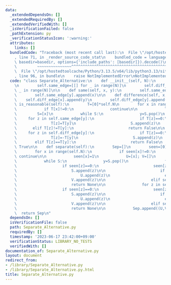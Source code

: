 ```yaml
---
data:
  _extendedDependsOn: []
  _extendedRequiredBy: []
  _extendedVerifiedWith: []
  _isVerificationFailed: false
  _pathExtension: py
  _verificationStatusIcon: ':warning:'
  attributes:
    links: []
  bundledCode: "Traceback (most recent call last):\n  File \"/opt/hostedtoolcache/Python/3.13.5/x64/lib/python3.13/site-packages/onlinejudge_verify/documentation/build.py\"\
    , line 71, in _render_source_code_stat\n    bundled_code = language.bundle(stat.path,\
    \ basedir=basedir, options={'include_paths': [basedir]}).decode()\n          \
    \         ~~~~~~~~~~~~~~~^^^^^^^^^^^^^^^^^^^^^^^^^^^^^^^^^^^^^^^^^^^^^^^^^^^^^^^^^^^^^^^^^^\n\
    \  File \"/opt/hostedtoolcache/Python/3.13.5/x64/lib/python3.13/site-packages/onlinejudge_verify/languages/python.py\"\
    , line 96, in bundle\n    raise NotImplementedError\nNotImplementedError\n"
  code: "class Separate_Alternative:\n    def __init__(self, N):\n        self.N=N\n\
    \n        self.same_edge=[[] for _ in range(N)]\n        self.diff_edge=[[] for\
    \ _ in range(N)]\n\n    def same(self, x, y):\n        self.same_edge[x].append(y)\n\
    \        self.same_edge[y].append(x)\n\n    def difference(self, x, y):\n    \
    \    self.diff_edge[x].append(y)\n        self.diff_edge[y].append(x)\n\n    def\
    \ is_reasonable(self):\n        T=[0]*self.N\n        for x in range(self.N):\n\
    \            if T[x]!=0:\n                continue\n\n            T[x]=1\n   \
    \         S=[x]\n            while S:\n                y=S.pop()\n           \
    \     for z in self.same_edge[y]:\n                    if T[z]==0:\n         \
    \               T[z]=T[y]\n                        S.append(z)\n             \
    \       elif T[z]!=T[y]:\n                        return False\n\n           \
    \     for z in self.diff_edge[y]:\n                    if T[z]==0:\n         \
    \               T[z]=-T[y]\n                        S.append(z)\n            \
    \        elif T[z]==T[y]:\n                        return False\n        return\
    \ True\n\n    def separate(self):\n        Sep=[]\n        seen=[0]*self.N\n\n\
    \        for x in range(self.N):\n            if seen[x]!=0:\n               \
    \ continue\n\n            seen[x]=1\n            U=[x]; V=[]\n            S=[x]\n\
    \            while S:\n                y=S.pop()\n                for z in self.same_edge[y]:\n\
    \                    if seen[z]==0:\n                        seen[z]=seen[y]\n\
    \                        S.append(z)\n\n                        if seen[z]==1:\n\
    \                            U.append(z)\n                        else:\n    \
    \                        V.append(z)\n\n                    elif seen[z]!=seen[y]:\n\
    \                        return None\n\n                for z in self.diff_edge[y]:\n\
    \                    if seen[z]==0:\n                        seen[z]=-seen[y]\n\
    \                        S.append(z)\n\n                        if seen[z]==1:\n\
    \                            U.append(z)\n                        else:\n    \
    \                        V.append(z)\n\n                    elif seen[z]==seen[y]:\n\
    \                        return None\n\n            Sep.append((U,V))\n      \
    \  return Sep\n"
  dependsOn: []
  isVerificationFile: false
  path: Separate_Alternative.py
  requiredBy: []
  timestamp: '2023-06-17 23:42:00+09:00'
  verificationStatus: LIBRARY_NO_TESTS
  verifiedWith: []
documentation_of: Separate_Alternative.py
layout: document
redirect_from:
- /library/Separate_Alternative.py
- /library/Separate_Alternative.py.html
title: Separate_Alternative.py
---
```

